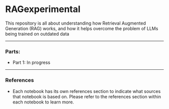 # RAGexperimental
This repository is all about understanding how Retrieval Augmented Generation (RAG) works, and how it helps overcome the problem of LLMs being trained on outdated data

---
### Parts:
- Part 1: In progress

---
### References
- Each notebook has its own references section to indicate what sources that notebook is based on. Please refer to the references section within each notebook to learn more.